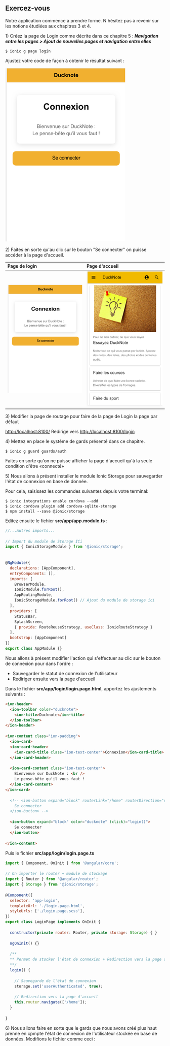 ## Exercez-vous

Notre application commence à prendre forme. N'hésitez pas à revenir sur les notions étudiées aux chapitres 3 et 4.

1\) Créez la page de Login comme décrite dans ce chapitre 5 : _**Navigation entre les pages &gt; Ajout de nouvelles pages et navigation entre elles**_

```
$ ionic g page login
```

Ajustez votre code de façon à obtenir le résultat suivant :

![](/assets/ducknote_login_1.png)

2\) Faites en sorte qu'au clic sur le bouton "Se connecter" on puisse accéder à la page d'accueil.

| Page de login | Page d'accueil |
| :--- | :--- |
| ![](/assets/ducknote_login_1.png) | ![](/assets/page_accueil.png) |

3\) Modifier la page de routage pour faire de la page de Login la page par défaut

[http://localhost:8100/](http://localhost:8100/) Redirige vers [http://localhost:8100/login](http://localhost:8100/)

4\) Mettez en place le système de gards présenté dans ce chapitre.

```
$ ionic g guard guards/auth
```

Faites en sorte qu'on ne puisse afficher la page d'accueil qu'à la seule condition d'être «connecté»

5\) Nous allons à présent installer le module Ionic Storage pour sauvegarder l'état de connexion en base de donnée.

Pour cela, saisissez les commandes suivantes depuis votre terminal:

```
$ ionic integrations enable cordova --add
$ ionic cordova plugin add cordova-sqlite-storage
$ npm install --save @ionic/storage
```

Editez ensuite le fichier **src/app/app.module.ts** :

```js
//...Autres imports...

// Import du module de Storage ICi
import { IonicStorageModule } from '@ionic/storage';


@NgModule({
  declarations: [AppComponent],
  entryComponents: [],
  imports: [
    BrowserModule,
    IonicModule.forRoot(),
    AppRoutingModule,
    IonicStorageModule.forRoot() // Ajout du module de storage ici
  ],
  providers: [
    StatusBar,
    SplashScreen,
    { provide: RouteReuseStrategy, useClass: IonicRouteStrategy }
  ],
  bootstrap: [AppComponent]
})
export class AppModule {}
```

Nous allons à présent modifier l'action qui s'effectuer au clic sur le bouton de connexion pour dans l'ordre :

* Sauvegarder le statut de connexion de l'utilisateur
* Rediriger ensuite vers la page d'accueil

Dans le fichier **src/app/login/login.page.html**, apportez les ajustements suivants :

```html
<ion-header>
  <ion-toolbar color="ducknote">
    <ion-title>Ducknote</ion-title>
  </ion-toolbar>
</ion-header>

<ion-content class="ion-padding">
  <ion-card>
  <ion-card-header>
    <ion-card-title class="ion-text-center">Connexion</ion-card-title>
  </ion-card-header>

  <ion-card-content class="ion-text-center">
    Bienvenue sur DuckNote : <br />
    Le pense-bête qu'il vous faut !
  </ion-card-content>
</ion-card>

  <!-- <ion-button expand="block" routerLink="/home" routerDirection="root" color="ducknote">
    Se connecter
  </ion-button> -->
  
  <ion-button expand="block" color="ducknote" (click)="login()">
    Se connecter
  </ion-button>
  
</ion-content>

```

Puis le fichier **src/app/login/login.page.ts**

```js
import { Component, OnInit } from '@angular/core';

// On importer le router + module de stockage
import { Router } from '@angular/router';
import { Storage } from '@ionic/storage';

@Component({
  selector: 'app-login',
  templateUrl: './login.page.html',
  styleUrls: ['./login.page.scss'],
})
export class LoginPage implements OnInit {

  constructor(private router: Router, private storage: Storage) { }

  ngOnInit() {}

  /**
  ** Permet de stocker l'état de connexion + Redirection vers la page d'accueil
  **/
  login() {
    
    // Sauvegarde de l'état de connexion
    storage.set('userAuthenticated', true);

    // Redirection vers la page d'accueil
    this.router.navigate(['/home']);
  }

}
```

6\) Nous allons faire en sorte que le gards que nous avons créé plus haut prenne en cpmpte l'état de connexion de l'utilisateur stockée en base de données. Modifions le fichier comme ceci : 






